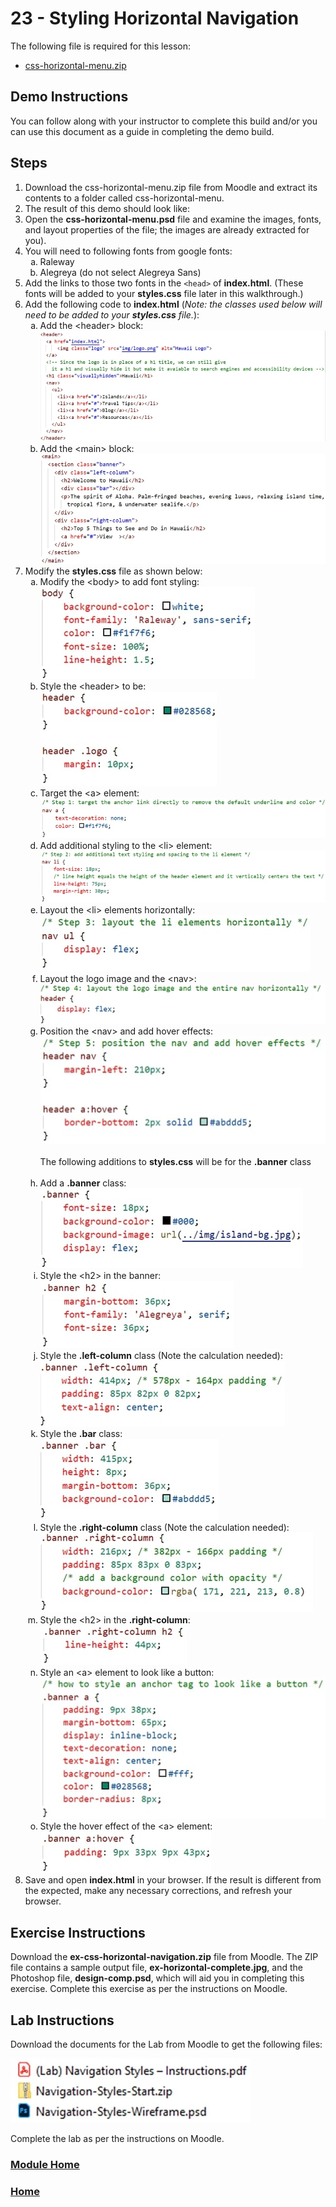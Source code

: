 # 23 - Styling Horizontal Navigation
The following file is required for this lesson:
* [css-horizontal-menu.zip](files/css-horizontal-menu.zip)

## Demo Instructions
You can follow along with your instructor to complete this build and/or you can use this document as a guide in completing the demo build.

## Steps
1.	Download the css-horizontal-menu.zip file from Moodle and extract its contents to a folder called css-horizontal-menu.
2.	The result of this demo should look like:<br>
3.	Open the **css-horizontal-menu.psd** file and examine the images, fonts, and layout properties of the file; the images are already extracted for you).
4.	You will need to following fonts from google fonts:<br>
    <ol type="a">
        <li>Raleway</li>
        <li>Alegreya (do not select Alegreya Sans)</li>
    </ol>
5.	Add the links to those two fonts in the `<head>` of **index.html**. (These fonts will be added to your **styles.css** file later in this walkthrough.)
6.	Add the following code to **index.html** (_Note: the classes used below will need to be added to your **styles.css** file._):<br>
    <ol type="a">
        <li>Add the &lt;header&gt; block:<br>
        <img src="files/index-code-a.jpg" alt="header">
        </li>
        <li>Add the &lt;main&gt; block:<br>
        <img src="files/index-code-b.jpg" alt="main">
        </li>
    </ol>
7.	Modify the **styles.css** file as shown below:<br>
    <ol type="a">
        <li>Modify the &lt;body&gt; to add font styling:<br>
        <img src="files/css-styles-a.jpg" alt="body">
        </li>
        <li>Style the &lt;header&gt; to be:<br>
        <img src="files/css-styles-b.jpg" alt="header">
        </li>
        <li>Target the &lt;a&gt; element:<br>
        <img src="files/css-styles-c.jpg" alt="anchor">
        </li>
        <li>Add additional styling to the &lt;li&gt; element:<br>
        <img src="files/css-styles-d.jpg" alt="additional li">
        </li>
        <li>Layout the &lt;li&gt; elements horizontally:<br>
        <img src="files/css-styles-e.jpg" alt="horizontal li">
        </li>
        <li>Layout the logo image and the &lt;nav&gt;:<br>
        <img src="files/css-styles-f.jpg" alt="nav logo">
        </li>
        <li>Position the &lt;nav&gt; and add hover effects:<br>
        <img src="files/css-styles-g.jpg" alt="nav hover"><br><br>
        The following additions to <b>styles.css</b> will be for the <b>.banner</b> class<br><br>
        </li>
        <li>Add a <b>.banner</b> class:<br>
        <img src="files/css-styles-h.jpg" alt=".banner">
        </li>
        <li>Style the &lt;h2&gt; in the banner:<br>
        <img src="files/css-styles-i.jpg" alt=".banner h2">
        </li>
        <li>Style the <b>.left-column</b> class (Note the calculation needed):<br>
        <img src="files/css-styles-j.jpg" alt=".left-column">
        </li>
        <li>Style the <b>.bar</b> class:<br>
        <img src="files/css-styles-k.jpg" alt=".bar">
        </li>
        <li>Style the <b>.right-column</b> class (Note the calculation needed):<br>
        <img src="files/css-styles-l.jpg" alt=".right-column">
        </li>
        <li>Style the &lt;h2&gt; in the <b>.right-column</b>:<br>
        <img src="files/css-styles-m.jpg" alt=".right-column h2">
        </li>
        <li>Style an &lt;a&gt; element to look like a button:<br>
        <img src="files/css-styles-n.jpg" alt="anchor button">
        </li>
        <li>Style the hover effect of the &lt;a&gt; element:<br>
        <img src="files/css-styles-o.jpg" alt="anchor button hover">
        </li>
    </ol>
8.	Save and open **index.html** in your browser. If the result is different from the expected, make any necessary corrections, and refresh your browser.

## Exercise Instructions
Download the **ex-css-horizontal-navigation.zip** file from Moodle. The ZIP file contains a sample output file, **ex-horizontal-complete.jpg**, and the Photoshop file, **design-comp.psd**, which will aid you in completing this exercise. Complete this exercise as per the instructions on Moodle.

## Lab Instructions
Download the documents for the Lab from Moodle to get the following files:

![lab-files.jpg](files/lab-files.jpg)

Complete the lab as per the instructions on Moodle.

### [Module Home](../README.md)

### [Home](../../README.md)